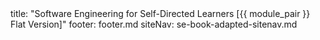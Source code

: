 <frontmatter>
title: "Software Engineering for Self-Directed Learners [{{ module_pair }} Flat Version]"
footer: footer.md
siteNav: se-book-adapted-sitenav.md
</frontmatter>

<link rel="stylesheet" href="{{baseUrl}}/book/css/textbook.css">

<include src="../common/header-flat.md" />

<div class="website-content">

  <include src="index.md#main" />

</div>
